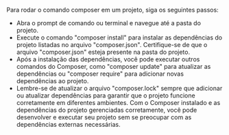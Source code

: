 Para rodar o comando composer em um projeto, siga os seguintes passos:

 - Abra o prompt de comando ou terminal e navegue até a pasta do projeto.
- Execute o comando "composer install" para instalar as dependências do projeto listadas no arquivo "composer.json". Certifique-se de que o arquivo "composer.json" esteja presente na pasta do projeto.
- Após a instalação das dependências, você pode executar outros comandos do Composer, como "composer update" para atualizar as dependências ou "composer require" para adicionar novas dependências ao projeto.
- Lembre-se de atualizar o arquivo "composer.lock" sempre que adicionar ou atualizar dependências para garantir que o projeto funcione corretamente em diferentes ambientes.
Com o Composer instalado e as dependências do projeto gerenciadas corretamente, você pode desenvolver e executar seu projeto sem se preocupar com as dependências externas necessárias.





